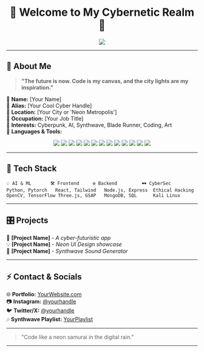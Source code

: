 <h1 align="center">🔹 Welcome to My Cybernetic Realm 🔹</h1>

<p align="center">
  <img src="https://readme-typing-svg.herokuapp.com?font=Orbitron&size=22&color=FF44CC&center=true&vCenter=true&width=550&lines=⚡+Neon+Code+Architect;💾+Cybernetic+Explorer;🚀+Digital+Dreamer;🎨+Synthwave+Aesthetic+Lover"/>
</p>

---

## 👾 About Me

> **"The future is now. Code is my canvas, and the city lights are my inspiration."**

🔹 **Name:** [Your Name]  
🔹 **Alias:** [Your Cool Cyber Handle]  
🔹 **Location:** [Your City or 'Neon Metropolis']  
🔹 **Occupation:** [Your Job Title]  
🔹 **Interests:** Cyberpunk, AI, Synthwave, Blade Runner, Coding, Art  
🔹 **Languages & Tools:**   

<p align="center">
  <img src="https://img.shields.io/badge/-C++-00599C?style=for-the-badge&logo=c%2B%2B&logoColor=white&labelColor=0d1117&color=00ff00">
  <img src="https://img.shields.io/badge/-Python-3776AB?style=for-the-badge&logo=python&logoColor=white&labelColor=0d1117&color=00ff00">
  <img src="https://img.shields.io/badge/-R-276DC3?style=for-the-badge&logo=r&logoColor=white&labelColor=0d1117&color=00ff00">
  <img src="https://img.shields.io/badge/-Ruby-CC342D?style=for-the-badge&logo=ruby&logoColor=white&labelColor=0d1117&color=00ff00">
  <img src="https://img.shields.io/badge/-HTML-E34F26?style=for-the-badge&logo=html5&logoColor=white&labelColor=0d1117&color=00ff00">
  <img src="https://img.shields.io/badge/-CSS-1572B6?style=for-the-badge&logo=css3&logoColor=white&labelColor=0d1117&color=00ff00">
  <img src="https://img.shields.io/badge/-JavaScript-F7DF1E?style=for-the-badge&logo=javascript&logoColor=black&labelColor=0d1117&color=00ff00">
  <img src="https://img.shields.io/badge/-React-61DAFB?style=for-the-badge&logo=react&logoColor=black&labelColor=0d1117&color=00ff00">
  <img src="https://img.shields.io/badge/-Vite-646CFF?style=for-the-badge&logo=vite&logoColor=white&labelColor=0d1117&color=00ff00">
  <img src="https://img.shields.io/badge/-SQL-4479A1?style=for-the-badge&logo=sqlite&logoColor=white&labelColor=0d1117&color=00ff00">
  <img src="https://img.shields.io/badge/-MySQL-4479A1?style=for-the-badge&logo=mysql&logoColor=white&labelColor=0d1117&color=00ff00">
  <img src="https://img.shields.io/badge/-Supabase-3ECF8E?style=for-the-badge&logo=supabase&logoColor=white&labelColor=0d1117&color=00ff00">
  <img src="https://img.shields.io/badge/-Marie-FF00FF?style=for-the-badge&logo=matrix&logoColor=white&labelColor=0d1117&color=00ff00">
</p>

---

## 💾 Tech Stack

```plaintext
💡 AI & ML       🛠 Frontend     ⚙ Backend         🕶 CyberSec
Python, Pytorch   React, Tailwind   Node.js, Express  Ethical Hacking
OpenCV, TensorFlow Three.js, GSAP   MongoDB, SQL      Kali Linux
```

---

## 🎛️ Projects

🚀 **[Project Name]** - *A cyber-futuristic app*  
💡 **[Project Name]** - *Neon UI Design showcase*  
🔮 **[Project Name]** - *Synthwave Sound Generator*  

---

## ⚡ Contact & Socials

🌐 **Portfolio:** [YourWebsite.com](#)  
📷 **Instagram:** [@yourhandle](#)  
🐦 **Twitter/X:** [@yourhandle](#)  
🎶 **Synthwave Playlist:** [YourPlaylist](#)  

---

> "Code like a neon samurai in the digital rain."

---